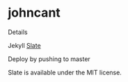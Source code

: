 johncant
========

Details

Jekyll
[Slate](https://github.com/jsncostello/slate)

Deploy by pushing to master

Slate is available under the MIT license.
